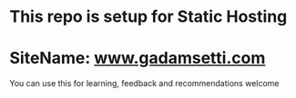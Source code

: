 # This repo is setup for Static Hosting
# SiteName: www.gadamsetti.com
You can use this for learning, feedback and recommendations welcome
